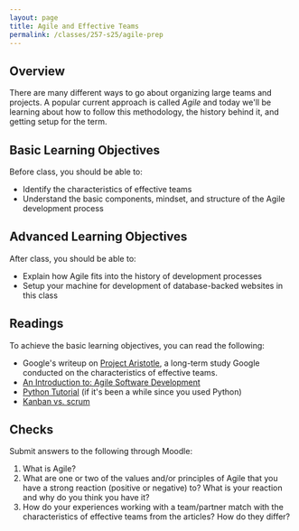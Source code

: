 ```yaml
---
layout: page
title: Agile and Effective Teams
permalink: /classes/257-s25/agile-prep
---
```


## Overview
There are many different ways to go about organizing large teams and projects. A popular current approach is called *Agile* and today we'll be learning about how to follow this methodology, the history behind it, and getting setup for the term.

## Basic Learning Objectives
Before class, you should be able to:
* Identify the characteristics of effective teams
* Understand the basic components, mindset, and structure of the Agile development process

## Advanced Learning Objectives
After class, you should be able to:
* Explain how Agile fits into the history of development processes
* Setup your machine for development of database-backed websites in this class

## Readings
To achieve the basic learning objectives, you can read the following:

* Google's writeup on [Project Aristotle](https://www.inc.com/michael-schneider/google-thought-they-knew-how-to-create-the-perfect.html), a long-term study Google conducted on the characteristics of effective teams.
* [An Introduction to: Agile Software Development](https://medium.com/shecancode/an-introduction-to-agile-software-development-914339dcec66)
* [Python Tutorial](https://www.w3schools.com/python/default.asp) (if it's been a while since you used Python)
* [Kanban vs. scrum](https://www.atlassian.com/agile/kanban/kanban-vs-scrum)


## Checks
Submit answers to the following through Moodle:
1. What is Agile?
6. What are one or two of the values and/or principles of Agile that you have a strong reaction (positive or negative) to? What is your reaction and why do you think you have it?
9. How do your experiences working with a team/partner match with the characteristics of effective teams from the articles? How do they differ?